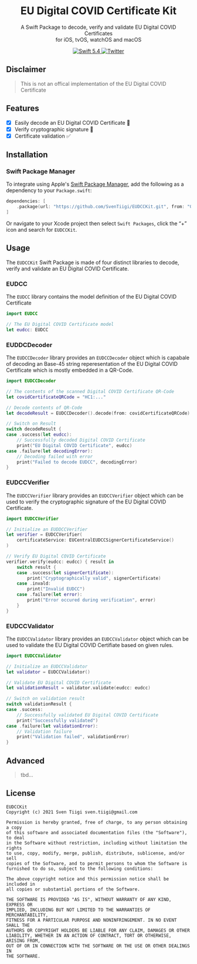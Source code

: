 <h1 align="center">EU Digital COVID Certificate Kit</h1>

<p align="center">
    A Swift Package to decode, verify and validate EU Digital COVID Certificates<br/>for iOS, tvOS, watchOS and macOS
</p>

<p align="center">
   <a href="https://developer.apple.com/swift/">
      <img src="https://img.shields.io/badge/Swift-5.4-orange.svg?style=flat" alt="Swift 5.4">
   </a>
   <a href="https://twitter.com/SvenTiigi/">
      <img src="https://img.shields.io/badge/Twitter-@SvenTiigi-blue.svg?style=flat" alt="Twitter">
   </a>
</p>

## Disclaimer

> This is not an offical implementation of the EU Digital COVID Certificate

## Features

- [x] Easily decode an EU Digital COVID Certificate 🧾
- [x] Verify cryptographic signature 🔐
- [x] Certificate validation ✅

## Installation

### Swift Package Manager

To integrate using Apple's [Swift Package Manager](https://swift.org/package-manager/), add the following as a dependency to your `Package.swift`:

```swift
dependencies: [
    .package(url: "https://github.com/SvenTiigi/EUDCCKit.git", from: "0.0.1")
]
```

Or navigate to your Xcode project then select `Swift Packages`, click the “+” icon and search for `EUDCCKit`.

## Usage

The `EUDCCKit` Swift Package is made of four distinct libraries to decode, verify and validate an EU Digital COVID Certificate.

### EUDCC

The `EUDCC` library contains the model definition of the EU Digital COVID Certificate

```swift
import EUDCC

// The EU Digital COVID Certificate model
let eudcc: EUDCC
```

### EUDDCDecoder

The `EUDCCDecoder` library provides an `EUDCCDecoder` object which is capabale of decoding an Base-45 string reperesentation of the EU Digital COVID Certificate which is mostly embedded in a QR-Code.

```swift
import EUDCCDecoder

// The contents of the scanned Digital COVID Certificate QR-Code
let covidCertificateQRCode = "HC1:..."

// Decode contents of QR-Code
let decodeResult = EUDCCDecoder().decode(from: covidCertificateQRCode)

// Switch on Result
switch decodeResult {
case .success(let eudcc):
    // Successfully decoded Digital COVID Certificate
    print("EU Digital COVID Certificate", eudcc)
case .failure(let decodingError):
    // Decoding failed with error
    print("Failed to decode EUDCC", decodingError)
}
```

### EUDCCVerifier

The `EUDCCVerifier` library provides an `EUDCCVerifier` object which can be used to verify the cryptographic signature of the EU Digital COVID Certificate.

```swift
import EUDCCVerifier

// Initialize an EUDDCCVerifier
let verifier = EUDCCVerifier(
    certificateService: EUCentralEUDCCSignerCertificateService()
)

// Verify EU Digital COVID Certificate
verifier.verify(eudcc: eudcc) { result in
    switch result {
    case .success(let signerCertificate):
        print("Cryptographically valid", signerCertificate)
    case .invald:
        print("Invalid EUDCC")
    case .failure(let error):
        print("Error occured during verification", error)
    }
}
```

### EUDCCValidator

The `EUDCCValidator` library provides an `EUDCCValidator` object which can be used to validate the EU Digital COVID Certifiate based on given rules.

```swift
import EUDCCValidator

// Initialize an EUDCCValidator
let validator = EUDCCValidator()

// Validate EU Digital COVID Certificate
let validationResult = validator.validate(eudcc: eudcc)

// Switch on validation result
switch validationResult {
case .success:
    // Successfully validated EU Digital COVID Certificate
    print("Successfully validated")
case .failure(let validationError):
    // Validation failure
    print("Validation failed", validationError)
}
```

## Advanced

>tbd...

## License

```
EUDCCKit
Copyright (c) 2021 Sven Tiigi sven.tiigi@gmail.com

Permission is hereby granted, free of charge, to any person obtaining a copy
of this software and associated documentation files (the "Software"), to deal
in the Software without restriction, including without limitation the rights
to use, copy, modify, merge, publish, distribute, sublicense, and/or sell
copies of the Software, and to permit persons to whom the Software is
furnished to do so, subject to the following conditions:

The above copyright notice and this permission notice shall be included in
all copies or substantial portions of the Software.

THE SOFTWARE IS PROVIDED "AS IS", WITHOUT WARRANTY OF ANY KIND, EXPRESS OR
IMPLIED, INCLUDING BUT NOT LIMITED TO THE WARRANTIES OF MERCHANTABILITY,
FITNESS FOR A PARTICULAR PURPOSE AND NONINFRINGEMENT. IN NO EVENT SHALL THE
AUTHORS OR COPYRIGHT HOLDERS BE LIABLE FOR ANY CLAIM, DAMAGES OR OTHER
LIABILITY, WHETHER IN AN ACTION OF CONTRACT, TORT OR OTHERWISE, ARISING FROM,
OUT OF OR IN CONNECTION WITH THE SOFTWARE OR THE USE OR OTHER DEALINGS IN
THE SOFTWARE.
```
